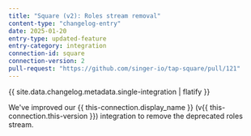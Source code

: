 ```yaml
---
title: "Square (v2): Roles stream removal"
content-type: "changelog-entry"
date: 2025-01-20
entry-type: updated-feature
entry-category: integration
connection-id: square
connection-version: 2
pull-request: "https://github.com/singer-io/tap-square/pull/121"
---
```

{{ site.data.changelog.metadata.single-integration | flatify }}

We've improved our {{ this-connection.display_name }} (v{{ this-connection.this-version }}) integration to remove the deprecated roles stream.
